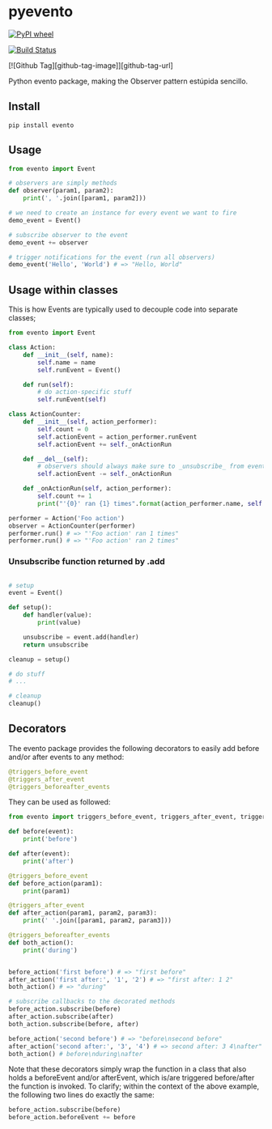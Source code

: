 # pyevento
[![PyPI wheel](https://img.shields.io/pypi/wheel/evento?style=flat)](https://pypi.org/project/evento/ "View this project on npm")

[![Build Status](https://travis-ci.org/markkorput/pyevento.svg)](https://travis-ci.org/markkorput/pyevento)

[![Github Tag][github-tag-image]][github-tag-url]

Python evento package, making the Observer pattern estúpida sencillo.

## Install

```shell
pip install evento
```

## Usage

```python
from evento import Event

# observers are simply methods
def observer(param1, param2):
	print(', '.join([param1, param2]))

# we need to create an instance for every event we want to fire
demo_event = Event()

# subscribe observer to the event
demo_event += observer

# trigger notifications for the event (run all observers)
demo_event('Hello', 'World') # => "Hello, World"
```

## Usage within classes

This is how Events are typically used to decouple code into separate classes;

```python
from evento import Event

class Action:
	def __init__(self, name):
		self.name = name
		self.runEvent = Event()

	def run(self):
		# do action-specific stuff
		self.runEvent(self)

class ActionCounter:
	def __init__(self, action_performer):
		self.count = 0
		self.actionEvent = action_performer.runEvent
		self.actionEvent += self._onActionRun

	def __del__(self):
		# observers should always make sure to _unsubscribe_ from events when they are done
		self.actionEvent -= self._onActionRun

	def _onActionRun(self, action_performer):
		self.count += 1
		print("'{0}' ran {1} times".format(action_performer.name, self.count))

performer = Action('Foo action')
observer = ActionCounter(performer)
performer.run() # => "'Foo action' ran 1 times"
performer.run() # => "'Foo action' ran 2 times"
```

### Unsubscribe function returned by .add
```python

# setup
event = Event()

def setup():
	def handler(value):
		print(value)

	unsubscribe = event.add(handler)
	return unsubscribe

cleanup = setup()

# do stuff
# ...

# cleanup
cleanup()
```
		


## Decorators

The evento package provides the following decorators to easily add before and/or after events to any method:

```python
@triggers_before_event
@triggers_after_event
@triggers_beforeafter_events
```

They can be used as followed:

```python
from evento import triggers_before_event, triggers_after_event, triggers_beforeafter_events

def before(event):
    print('before')

def after(event):
    print('after')

@triggers_before_event
def before_action(param1):
    print(param1)

@triggers_after_event
def after_action(param1, param2, param3):
    print(' '.join([param1, param2, param3]))

@triggers_beforeafter_events
def both_action():
    print('during')


before_action('first before') # => "first before"
after_action('first after:', '1', '2') # => "first after: 1 2"
both_action() # => "during"

# subscribe callbacks to the decorated methods
before_action.subscribe(before)
after_action.subscribe(after)
both_action.subscribe(before, after)

before_action('second before') # => "before\nsecond before"
after_action('second after:', '3', '4') # => second after: 3 4\nafter"
both_action() # before\nduring\nafter

```

Note that these decorators simply wrap the function in a class that also holds a beforeEvent and/or afterEvent, which is/are triggered before/after the function is invoked. To clarify; within the context of the above example, the following two lines do exactly the same:

```python
before_action.subscribe(before)
before_action.beforeEvent += before
```

